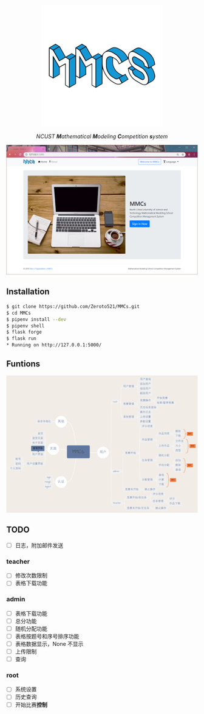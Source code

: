 <p align="center"><img src="assets/logo.png" alt="MMCs"></p>
<p align="center"><i>NCUST <b>M</b>athematical <b>M</b>odeling <b>C</b>ompetition <b>s</b>ystem</i></p>
<p align="center"><img src="assets/indexPage.png" alt="MMCs"></p>

## Installation

```bash
$ git clone https://github.com/Zeroto521/MMCs.git
$ cd MMCs
$ pipenv install --dev
$ pipenv shell
$ flask forge
$ flask run
* Running on http://127.0.0.1:5000/
```

## Funtions

<p align="center"><img src="assets/functions.png" alt="functions"></p>

## TODO

-   [ ] 日志，附加邮件发送

### teacher

-   [ ] 修改次数限制
-   [ ] 表格下载功能

### admin

-   [ ] 表格下载功能
-   [ ] 总分功能
-   [ ] 随机分配功能
-   [ ] 表格按题号和序号排序功能
-   [ ] 表格数据显示，None 不显示
-   [ ] 上传限制
-   [ ] 查询

### root

-   [ ] 系统设置
-   [ ] 历史查询
-   [ ] 开始比赛**控制**
